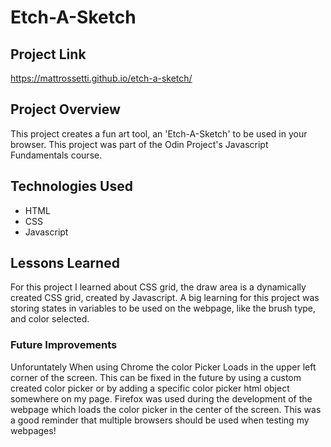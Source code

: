 # Etch-A-Sketch

## Project Link
https://mattrossetti.github.io/etch-a-sketch/

## Project Overview
This project creates a fun art tool, an 'Etch-A-Sketch' to be used in your browser. This project was part of the Odin Project's Javascript Fundamentals course.

## Technologies Used
- HTML
- CSS
- Javascript

## Lessons Learned
For this project I learned about CSS grid, the draw area is a dynamically created CSS grid, created by Javascript. A big learning for this project was storing states in variables to be used on the webpage, like the brush type, and color selected.

### Future Improvements
Unforuntately When using Chrome the color Picker Loads in the upper left corner of the screen. This can be fixed in the future by using a custom created color picker or by adding a specific color picker html object somewhere on my page. Firefox was used during the development of the webpage which loads the color picker in the center of the screen. This was a good reminder that multiple browsers should be used when testing my webpages!